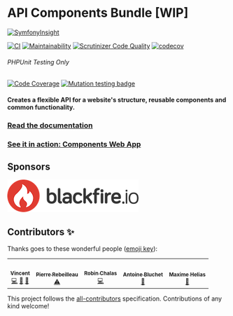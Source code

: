 # API Components Bundle [WIP]
[![SymfonyInsight](https://insight.symfony.com/projects/d5fac2e0-7a02-4f41-8427-b4ed49092bd9/big.svg)](https://insight.symfony.com/projects/d5fac2e0-7a02-4f41-8427-b4ed49092bd9)

[![CI](https://github.com/components-web-app/api-components-bundle/workflows/CI/badge.svg?branch=main)](https://github.com/components-web-app/api-components-bundle/actions?query=workflow%3ACI)
[![Maintainability](https://api.codeclimate.com/v1/badges/6d388db1c65f6a76a41c/maintainability)](https://codeclimate.com/github/components-web-app/api-components-bundle/maintainability)
[![Scrutinizer Code Quality](https://scrutinizer-ci.com/g/components-web-app/api-components-bundle/badges/quality-score.png?b=main)](https://scrutinizer-ci.com/g/components-web-app/api-components-bundle/?branch=main)
[![codecov](https://codecov.io/gh/components-web-app/api-components-bundle/branch/main/graph/badge.svg)](https://codecov.io/gh/components-web-app/api-components-bundle)

###### PHPUnit Testing Only

[![Code Coverage](https://scrutinizer-ci.com/g/components-web-app/api-components-bundle/badges/coverage.png?b=main)](https://scrutinizer-ci.com/g/components-web-app/api-components-bundle/?branch=main)
[![Mutation testing badge](https://img.shields.io/endpoint?style=flat&url=https%3A%2F%2Fbadge-api.stryker-mutator.io%2Fgithub.com%2Fcomponents-web-app%2Fapi-components-bundle%2Fmain)](https://dashboard.stryker-mutator.io/reports/github.com/components-web-app/api-components-bundle/main)

#### Creates a flexible API for a website's structure, reusable components and common functionality.

### **[Read the documentation](https://docs.api.cwa.rocks/)**

### **[See it in action: Components Web App](https://github.com/components-web-app/components-web-app)**

## Sponsors

[![Blackfire](./docs/images/blackfire-io_secondary_horizontal_transparent.png)](https://blackfire.io/)

## Contributors ✨

Thanks goes to these wonderful people ([emoji key](https://allcontributors.org/docs/en/emoji-key)):

<!-- ALL-CONTRIBUTORS-LIST:START - Do not remove or modify this section -->
<!-- prettier-ignore-start -->
<!-- markdownlint-disable -->
<table>
  <tr>
    <td align="center"><a href="https://les-tilleuls.coop"><img src="https://avatars1.githubusercontent.com/u/407859?v=4" width="60px;" alt=""/><br /><sub><b>Vincent</b></sub></a><br /><a href="https://github.com/components-web-app/api-components-bundle/commits?author=vincentchalamon" title="Code">💻</a> <a href="#ideas-vincentchalamon" title="Ideas, Planning, & Feedback">🤔</a> <a href="https://github.com/components-web-app/api-components-bundle/pulls?q=is%3Apr+reviewed-by%3Avincentchalamon" title="Reviewed Pull Requests">👀</a></td>
    <td align="center"><a href="https://github.com/PierreRebeilleau"><img src="https://avatars1.githubusercontent.com/u/49146882?v=4" width="60px;" alt=""/><br /><sub><b>Pierre Rebeilleau</b></sub></a><br /><a href="https://github.com/components-web-app/api-components-bundle/commits?author=PierreRebeilleau" title="Tests">⚠️</a></td>
    <td align="center"><a href="https://github.com/chalasr"><img src="https://avatars0.githubusercontent.com/u/7502063?v=4" width="60px;" alt=""/><br /><sub><b>Robin Chalas</b></sub></a><br /><a href="https://github.com/components-web-app/api-components-bundle/commits?author=chalasr" title="Code">💻</a></td>
    <td align="center"><a href="https://soyuka.me"><img src="https://avatars3.githubusercontent.com/u/1321971?v=4" width="60px;" alt=""/><br /><sub><b>Antoine Bluchet</b></sub></a><br /><a href="https://github.com/components-web-app/api-components-bundle/issues?q=author%3Asoyuka" title="Bug reports">🐛</a></td>
    <td align="center"><a href="https://twitter.com/maxhelias"><img src="https://avatars2.githubusercontent.com/u/12966574?v=4" width="60px;" alt=""/><br /><sub><b>Maxime Helias</b></sub></a><br /><a href="https://github.com/components-web-app/api-components-bundle/commits?author=maxhelias" title="Documentation">📖</a></td>
  </tr>
</table>

<!-- markdownlint-enable -->
<!-- prettier-ignore-end -->
<!-- ALL-CONTRIBUTORS-LIST:END -->

This project follows the [all-contributors](https://github.com/all-contributors/all-contributors) specification. Contributions of any kind welcome!
